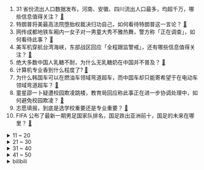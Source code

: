 1. 31 省份流出人口数据发布，河南、安徽、四川流出人口最多，均超千万，哪些信息值得关注？ [:link:](https://www.zhihu.com/question/539069964)
2. 特朗普将美最高法院堕胎权裁决归功自己，如何看待特朗普这一言论？ [:link:](https://www.zhihu.com/question/539692418)
3. 网传成都地铁车厢内一女子对一男童大秀不雅热舞，警方称「正在调查」，如何看待此事？ [:link:](https://www.zhihu.com/question/539611158)
4. 美军机穿航台湾海峡，东部战区回应「全程跟监警戒」，还有哪些信息值得关注？ [:link:](https://www.zhihu.com/question/539610661)
5. 绝大多数中国人乳糖不耐，为什么无乳糖奶在中国并不普及？ [:link:](https://www.zhihu.com/question/534390619)
6. 计算机专业香到什么程度了? [:link:](https://www.zhihu.com/question/534805943)
7. 为什么韩国车可以在燃油车领域弯道超车，而中国车却只能寄希望于在电动车领域弯道超车？ [:link:](https://www.zhihu.com/question/539543451)
8. 童星邵一卜疑遭校园欺凌跳楼，教育局回应称此事正在进一步协调处理中，如何避免校园欺凌？ [:link:](https://www.zhihu.com/question/539801096)
9. 志愿填报，到底是选学校重要还是专业重要？ [:link:](https://www.zhihu.com/question/537061275)
10. FIFA 公布了最新一期男足国家队排名，国足跌出亚洲前十，国足的未来在哪里？ [:link:](https://www.zhihu.com/question/539162649)
<details>
<summary>11 ~ 20</summary>

11. 电影《人生大事》中有哪些细节戳中了你？ [:link:](https://www.zhihu.com/question/538572643)
12. 如果光论官职的话，是「齐天大圣」官大还是「斗战胜佛」官大？ [:link:](https://www.zhihu.com/question/500577972)
13. 复读生需要注意些什么？ [:link:](https://www.zhihu.com/question/406773709)
14. 父母让复读，我不想复读，可我只能去大专，我该怎么办？ [:link:](https://www.zhihu.com/question/539801128)
15. 有哪些常见的事物(或现象)至今没搞清原理? [:link:](https://www.zhihu.com/question/538525247)
16. 人类现在有没有可能是宇宙中最高等的文明？ [:link:](https://www.zhihu.com/question/275244312)
17. 能说说你的遗憾吗? [:link:](https://www.zhihu.com/question/539595721)
18. 高考完之后建议去打工吗？ [:link:](https://www.zhihu.com/question/539808068)
19. 怎样才能克服害怕被人骂，被人指责，被人嫌弃的恐惧？ [:link:](https://www.zhihu.com/question/26984986)
20. 不锈钢冰的实际效果如何？值得购买吗？ [:link:](https://www.zhihu.com/question/37400787)
</details>
<details>
<summary>21 ~ 30</summary>

21. 31岁考入省直公务员系统还有晋升空间吗？ [:link:](https://www.zhihu.com/question/538440296)
22. 2022 年高考志愿填报，现在什么专业比较热门，发展前景较好？ [:link:](https://www.zhihu.com/question/537969220)
23. 为什么经济学诺贝尔奖预测不了金融危机？ [:link:](https://www.zhihu.com/question/523298037)
24. 6 月 26 日腾讯视频将开启《梦华录》大结局点映礼，你对大结局都有哪些期待？如何评价腾讯的做法？ [:link:](https://www.zhihu.com/question/539121686)
25. 我女生20岁，今年复读高考失利。大人都建议我去打工或学手艺。我有点接受不了，高中文凭去社会真的好吗？ [:link:](https://www.zhihu.com/question/539431729)
26. 如何评价韩剧《夏娃》？ [:link:](https://www.zhihu.com/question/535730847)
27. 6 月 25 日中国台湾新增本土新冠确诊病例 40293 例，死亡151例，目前台湾疫情防控如何？ [:link:](https://www.zhihu.com/question/539614033)
28. 2022年建议复读吗? [:link:](https://www.zhihu.com/question/536873332)
29. 中国神秘女富豪 5.6 亿现金全款买下地中海顶级豪宅，年仅 33 岁，还有哪些信息值得关注？ [:link:](https://www.zhihu.com/question/539195242)
30. 如何看待马云现身西班牙「打高尔夫，开 12 亿豪华游艇」？这透露出哪些信息？ [:link:](https://www.zhihu.com/question/539320310)
</details>
<details>
<summary>31 ~ 40</summary>

31. 2022年广东物理类省排位4700，选择中山大学普通专业还是华工软件工程？ [:link:](https://www.zhihu.com/question/539552359)
32. 韩媒欢庆火箭发射成功宣称成为太空强国，中国专家指低于「长征二号」，对此如何评价？ [:link:](https://www.zhihu.com/question/539101765)
33. 脉脉被曝裁员30%员工，真实情况如何？可能是哪些原因导致？ [:link:](https://www.zhihu.com/question/538988306)
34. 如何看待林娜琏solo歌曲《pop》? [:link:](https://www.zhihu.com/question/539329370)
35. 人到中年怎么过才能更加幸福? [:link:](https://www.zhihu.com/question/529595563)
36. 有哪些轻松搞笑电影或者电视剧？ [:link:](https://www.zhihu.com/question/268353581)
37. 《梦华录》中宋引章为什么要住到沈如琢家？真的如招娣所说是要和赵盼儿攀比吗？ [:link:](https://www.zhihu.com/question/537855456)
38. 文科生有哪些就业前景好的专业？ [:link:](https://www.zhihu.com/question/314713089)
39. 立陶宛拟扩大对俄飞地封锁，欧盟却松口称「正审查制裁方针，无意阻碍加里宁格勒交通」这透露的哪些信息？ [:link:](https://www.zhihu.com/question/539391291)
40. 中国工程师社会地位如何？ [:link:](https://www.zhihu.com/question/415596538)
</details>
<details>
<summary>41 ~ 50</summary>

41. 生活中让你最崩溃的瞬间是什么？ [:link:](https://www.zhihu.com/question/434353282)
42. 北京师范大学珠海校区到底好不好？ [:link:](https://www.zhihu.com/question/336246977)
43. 鲍威尔做出迄今最明确表态「美国经济存在衰退可能，软着陆非常具有挑战性」，哪些信息值得关注？ [:link:](https://www.zhihu.com/question/539069622)
44. 中国跤的实战性如何？ [:link:](https://www.zhihu.com/question/441901528)
45. 高一选科，化学还是生物? [:link:](https://www.zhihu.com/question/535662000)
46. 你认为复读有用吗？ [:link:](https://www.zhihu.com/question/537478288)
47. 江苏 2022 高考分数线揭晓，普通类本科历史等科目类471，物理等科目类429。如何看待江苏分数线？ [:link:](https://www.zhihu.com/question/539382050)
48. 电影/游戏/VR 等产业，对图形技术提出了哪些新的需求？我们能做些什么？ [:link:](https://www.zhihu.com/question/538474715)
49. 专科生是专升本还是直接工作？ [:link:](https://www.zhihu.com/question/530002371)
50. 《犬夜叉》中为什么奈落的分身最终都背叛了他？ [:link:](https://www.zhihu.com/question/24793460)
</details><details>
<summary>bilibili</summary>

1. 【花小烙】输液的时候如果气泡进入了血管里会怎么样？ [:link:](//www.bilibili.com/video/BV1GB4y1D7cK)
2. 画画画！苦逼五年！都想要放弃了！ [:link:](//www.bilibili.com/video/BV1aW4y167ru)
3. 别难过啦，没事我考的比你还惨 [:link:](//www.bilibili.com/video/BV1rY4y1J7Mt)
4. 我花了一百万做了一件特别有意义的事情 [:link:](//www.bilibili.com/video/BV1qL4y1A754)
5. 中了几箭而已，问题不大 [:link:](//www.bilibili.com/video/BV1Qv4y1M7QK)
6. 猫：请你穿上衣服！！！ [:link:](//www.bilibili.com/video/BV1PS4y1p7vw)
7. Luxiem 第2张单曲-「Jazz on the Clock!!」 (Official Music Video) | NIJISANJI EN [:link:](//www.bilibili.com/video/BV1ua411W7wf)
8. 我要被这群记者笑死啦哈哈哈哈哈哈哈哈哈哈哈哈 [:link:](//www.bilibili.com/video/BV1XB4y1s7ps)
9. 水浒最具争议剧情之一！《水浒传》P27 [:link:](//www.bilibili.com/video/BV1U3411u7nU)
10. “这短短三小时，看懂的人却整整花了十几年。” [:link:](//www.bilibili.com/video/BV1CS4y1v7ED)
<details>
<summary>11 ~ 20</summary>

11. 188元10道菜！云南手抓饭：“干饭人的快乐太爽了！” [:link:](//www.bilibili.com/video/BV1LU4y1Q7yA)
12. 【冰冰团队】当你有一只义无反顾奔向你的猫咪 [:link:](//www.bilibili.com/video/BV1eZ4y1v7o2)
13. 什么是肝帝？他说..... [:link:](//www.bilibili.com/video/BV1Cv4y1M7Fg)
14. 一直在摇可乐的阿尼亚！！ [:link:](//www.bilibili.com/video/BV1kT411G7Xp)
15. 骗一下纳粹二把手是怎样的体验？【硬核狠人35】 [:link:](//www.bilibili.com/video/BV1Jr4y1G7gP)
16. 【定格动画】手绘500张！用儿童画板玩痒痒鼠！ [:link:](//www.bilibili.com/video/BV18g411X7Vr)
17. 当你待在一个艺术家工作室 [:link:](//www.bilibili.com/video/BV18W4y167gZ)
18. 【水果猎人】鉴定网络胡说八道之“泡药榴莲” [:link:](//www.bilibili.com/video/BV1oZ4y1v7Rm)
19. 可爱的视频推荐给可爱的人 [:link:](//www.bilibili.com/video/BV1Lt4y1a7ZM)
20. 从火腿上切下来的猪油，西班牙人居然直接丢掉！我实在看不下去了 [:link:](//www.bilibili.com/video/BV1994y1y79o)
</details>
<details>
<summary>21 ~ 30</summary>

21. 林娜琏Solo出道曲POP MV公开 [:link:](//www.bilibili.com/video/BV1dB4y1q7jP)
22. 当猫发现自己的项圈是声控灯，还会说话后… [:link:](//www.bilibili.com/video/BV1CG411s7Bc)
23. 《运气好和运气不好都沉默了》 [:link:](//www.bilibili.com/video/BV1uZ4y1e7KZ)
24. 21年前，那个写出满分神作的考生，人生比作文还精彩！ [:link:](//www.bilibili.com/video/BV1sr4y1G7K6)
25. 朋友们，在夏天吃西瓜是一件快乐的事，今天的快乐好像有些超标。 [:link:](//www.bilibili.com/video/BV1yg411X7XP)
26. 「Luxiem」2nd单曲「Jazz on the Clock!!」 [:link:](//www.bilibili.com/video/BV1jB4y1q7i5)
27. 50块vs1000块的小提琴！哪一个比较猛？！ [:link:](//www.bilibili.com/video/BV1BY4y1J7CH)
28. 消费1万2！海底捞最高级别会员过生日是什么体验【怎么这么值ep42-海底捞】 [:link:](//www.bilibili.com/video/BV1RB4y1q7KZ)
29. 我被糖豆人胖揍！ [:link:](//www.bilibili.com/video/BV1AU4y1971H)
30. 《 最 强 巧 克 力 》 [:link:](//www.bilibili.com/video/BV15T41137Ec)
</details>
<details>
<summary>31 ~ 40</summary>

31. 小偷：报警！快帮我报警！ [:link:](//www.bilibili.com/video/BV14Z4y1i7eU)
32. 什么是美食博主？ [:link:](//www.bilibili.com/video/BV1fU4y1X7DZ)
33. 不同唱法的油腻版！对不起哈哈哈哈 这些精髓在我脑中挥之不去很多年了！！ [:link:](//www.bilibili.com/video/BV1p94y117VC)
34. 把黄昏的声优换成白展堂会是什么效果 [:link:](//www.bilibili.com/video/BV1ET411V7xC)
35. 那个鬼才教你这么剪辑的，这也太丝滑了吧！ [:link:](//www.bilibili.com/video/BV15g411X7q2)
36. 久违了兄弟们，迟到的印度刨冰 [:link:](//www.bilibili.com/video/BV1Vr4y1g7RR)
37. 《谁是老师都喜爱的学生？》 [:link:](//www.bilibili.com/video/BV1ot4y1h7rn)
38. 《万一赢了呢？》 [:link:](//www.bilibili.com/video/BV1q94y1y7qF)
39. 《游戏玩家老婆现状》 [:link:](//www.bilibili.com/video/BV1ZL4y1A7WW)
40. 奶爆新番！七月最值得期待的10部动画！最后一个我当场狂喜！【泛式】 [:link:](//www.bilibili.com/video/BV1A3411w765)
</details>
<details>
<summary>41 ~ 50</summary>

41. 全员恶人 [:link:](//www.bilibili.com/video/BV1dT411g7yH)
42. 我们发现游戏中一条埋藏最深，能推翻整个剧情的暗线！〖游戏不止〗 [:link:](//www.bilibili.com/video/BV1u3411w74b)
43. 离谱！花20W日元清空扭蛋机！竟然狂薅大奖！ [:link:](//www.bilibili.com/video/BV14T411V7WG)
44. 咱们的茶碗卖到日本成国宝。中国大姐：没事，那是我做的 [:link:](//www.bilibili.com/video/BV13B4y1q7yW)
45. 烫腚 [:link:](//www.bilibili.com/video/BV1nS4y1v7S8)
46. 新英雄·戈娅CG《沙海飞舟》——“征服黑沙暴，是征服沙海的第一步。” [:link:](//www.bilibili.com/video/BV18g411X7Co)
47. 我来了，那么家里就要开始热闹了。 [:link:](//www.bilibili.com/video/BV1GW4y1r7M7)
48. 在父母身边，你可以永远是个小孩 [:link:](//www.bilibili.com/video/BV13a411x7cy)
49. 狗：我处理器都冒烟了 [:link:](//www.bilibili.com/video/BV1d3411M77G)
50. 嘎子偷狗是什么梗【梗指南】 [:link:](//www.bilibili.com/video/BV1s3411w7vx)
</details>
<details>
<summary>51 ~ 60</summary>

51. 江苏师范大学摒弃洋人服，多年采取汉式毕业典礼走红，网友：希望继续下去 [:link:](//www.bilibili.com/video/BV1Jt4y1a7j6)
52. 别被这些东西给害了！（百乔x朝阳禁毒） [:link:](//www.bilibili.com/video/BV1gW4y1r7T8)
53. 吵不赢，她有理，那就哭 [:link:](//www.bilibili.com/video/BV1Sa411p7hA)
54. 兄弟情义在奔姐面前一文不值！ [:link:](//www.bilibili.com/video/BV1mB4y1s7eo)
55. 第3集：国破山河皆有恨，惟愿化蝶览人间 [:link:](//www.bilibili.com/video/BV1DZ4y1v746)
56. 有史以来我最硬的视频！！ [:link:](//www.bilibili.com/video/BV1ot4y1b7wo)
57. 当4个不同领域的UP比赛听歌识曲..【LKs×雨哥×切里×HOPICO】 [:link:](//www.bilibili.com/video/BV1mT411G7GW)
58. 嘎 子 偷 狗 事 件 [:link:](//www.bilibili.com/video/BV17U4y1976N)
59. 【罗翔】性侵导致对方怀孕属于加重情形吗？ [:link:](//www.bilibili.com/video/BV1TW4y1r7w2)
60. 这页PPT被领导夸奖了 [:link:](//www.bilibili.com/video/BV1DZ4y1v7GN)
</details>
<details>
<summary>61 ~ 70</summary>

61. 还有这种操作？！！ [:link:](//www.bilibili.com/video/BV1sS4y1H7Wo)
62. 嘎 子 偷 瓜 记 [:link:](//www.bilibili.com/video/BV1zB4y1s7c3)
63. 「手书」想在你身边一年又一年 [:link:](//www.bilibili.com/video/BV1Pa411x7gU)
64. 珍贵影像《优雅嘲讽》 [:link:](//www.bilibili.com/video/BV1QL4y1N7fg)
65. 把钱交给妈妈——没人能拒绝的理财方式 [:link:](//www.bilibili.com/video/BV1HB4y1D7aC)
66. 木兰荣耀典藏！我这重剑下去那就是毁天灭地 [:link:](//www.bilibili.com/video/BV1RU4y1D7rP)
67. 玩转新赛季，这一个视频就够了！【荣耀梯度排行】S28前瞻篇 [:link:](//www.bilibili.com/video/BV15U4y197Up)
68. 【4K60FPS】迈克尔·杰克逊两大封神现场！致敬永远的天王！ [:link:](//www.bilibili.com/video/BV1p94y117hF)
69. 【历史】“卷面上，密密麻麻，是我的自尊” [:link:](//www.bilibili.com/video/BV1494y117Cm)
70. 一斗：我一起床莫名其妙被阿忍打了… [:link:](//www.bilibili.com/video/BV1PY4y137TX)
</details>
<details>
<summary>71 ~ 80</summary>

71. 再见 [:link:](//www.bilibili.com/video/BV1RU4y1X74R)
72. 【时代少年团】陪你长大全记录-贺峻霖《仲夏夜》篇 [:link:](//www.bilibili.com/video/BV11S4y1H7K5)
73. 7天爆肝复刻！用德凯画面高强度还原戴拿OP [:link:](//www.bilibili.com/video/BV1b34y1W7KW)
74. 【Rick and Morty/瑞克和莫蒂手书】The Other Side Of Paradise 再见了 我那婴儿蓝眼眸的挚爱 [:link:](//www.bilibili.com/video/BV1Da411p7EL)
75. 百！万！粉！丝！围！到！我！转！ [:link:](//www.bilibili.com/video/BV1tS4y1H76Q)
76. 20天扎240针实测血糖，无糖饮料真能减肥？丨凰家实验室 [:link:](//www.bilibili.com/video/BV1h3411u7bF)
77. 【鉴定热门】打屁股能够提高人的智商？擦炮炸水缸为什么威力会那么大？ [:link:](//www.bilibili.com/video/BV1pr4y1G7zd)
78. 奶酪棒自由，什么奶酪硕士了解一下 [:link:](//www.bilibili.com/video/BV1Pt4y1a7Yg)
79. 天气热了，给大家做杯酸梅汤吧，注意防暑。 [:link:](//www.bilibili.com/video/BV1sr4y1G7JJ)
80. 林小北云顶之弈：新版本最强T0阵容，神龙狗熊重骑狗熊！云顶S7金铲铲之战上分套路阵容教学！巨龙之境！金铲铲巨龙之巢！【104期】 [:link:](//www.bilibili.com/video/BV1FT411V7Lq)
</details>
<details>
<summary>81 ~ 90</summary>

81. 别卷体重了行不行！同身高120斤和96斤穿同款裙子，差别很大吗？！ [:link:](//www.bilibili.com/video/BV1qL4y1P7HN)
82. 你是把赤道划到河南上了吗？啊啊啊？毁灭吧！ [:link:](//www.bilibili.com/video/BV1Lt4y1a7UW)
83. 世纪谈判、天山攻坚、二桃杀三士，西气东输是如何建成的 [:link:](//www.bilibili.com/video/BV1Nv4y1u78h)
84. 【初音未来】 「CH4NGE」 运动捕捉 【MMD】 [:link:](//www.bilibili.com/video/BV1kL4y1A77G)
85. 《 无 语 》 [:link:](//www.bilibili.com/video/BV1YS4y1v7jK)
86. 骑行南疆塔莎古道，走了七十公里住进了熟悉的桥洞，用新买的柴火炉做饭 [:link:](//www.bilibili.com/video/BV17a411x7ng)
87. steam夏促最强攻略！40款史低掏空你的钱包！ [:link:](//www.bilibili.com/video/BV1nU4y1Q79x)
88. 【半佛】长得不帅，怎么当反派？ [:link:](//www.bilibili.com/video/BV1r34y1W76U)
89. 【建议改成】使 劲 叫 唤 19 [:link:](//www.bilibili.com/video/BV1Er4y1g7gf)
90. 一波gank需要格温用一生来治愈 [:link:](//www.bilibili.com/video/BV1uU4y197Lo)
</details>
<details>
<summary>91 ~ 100</summary>

91. 看完这个视频你还想当公主吗？ [:link:](//www.bilibili.com/video/BV11Y411T7wE)
92. 16天我有了10万粉！但想问下咱b站评论一直这画风吗？ [:link:](//www.bilibili.com/video/BV1o3411M736)
93. 《崩坏3》全新S级角色维尔薇「螺旋·愚戏之匣」预告 [:link:](//www.bilibili.com/video/BV1gT411V7dV)
94. 开吃兄弟们 [:link:](//www.bilibili.com/video/BV19W4y167ko)
95. 警校生：来自白衣服得压迫感 [:link:](//www.bilibili.com/video/BV1MB4y1q7Ue)
96. 后续来了，我把流浪猫妈妈和它的孩子一锅端了...... [:link:](//www.bilibili.com/video/BV1Pv4y137dm)
97. 大狸猫窜上32楼摇摇欲坠，男主人一家人都急哭了！ [:link:](//www.bilibili.com/video/BV1RT411G73Y)
98. 现实版农夫与蛇！网红把见义勇为的医生告上法庭，庆幸法律能保护正义◎正义的算法 [:link:](//www.bilibili.com/video/BV1tY411T7XL)
99. 良心商家 明明可以靠抢 却还送我一个100多的塑料杯 [:link:](//www.bilibili.com/video/BV1vB4y1s7EK)
100. 这辈子没这么衰过…… [:link:](//www.bilibili.com/video/BV1vB4y1q71u)
</details></details>